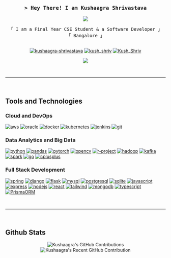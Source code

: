 <h3 align="center">
        <samp>> Hey There! I am
                <b><a target="_blank">Kushaagra Shrivastava</a></b>
        </samp>
</h3>

<p align="center">
  <a href="https://github.com/KushShriv"><img src="https://readme-typing-svg.herokuapp.com/?lines=Big%20Data;Full%20Stack;Cloud%20And%20Database;Always%20learning&center=true&width=380&height=45"></a>
</p>

<p align="center"> 
  <samp>
    「 I am a Final Year CSE Student & a Software Developer 」
    <br>  
    「 Bangalore 」
    <br>
    <br>
  </samp>
</p>

<p align="center">
  <a href="https://www.linkedin.com/in/kushaagra-shrivastava/" target="_blank"><img src="https://img.shields.io/badge/LinkedIn-0A66C2.svg?style=for-the-badge&logo=LinkedIn&logoColor=white" alt="kushaagra-shrivastava"/></a>
  <a href="https://www.instagram.com/kush_shriv/" target="_blank"><img src="https://img.shields.io/badge/X-000000.svg?style=for-the-badge&logo=X&logoColor=white" alt="kush_shriv" /></a>
  <a href="https://x.com/Kush_Shriv" target="_blank"><img src="https://img.shields.io/badge/Instagram-E4405F.svg?style=for-the-badge&logo=Instagram&logoColor=white" alt="Kush_Shriv" /></a>
</p>
<p align="center">
  <a href="https://kushshriv.github.io"><img src='https://img.shields.io/badge/Portfolio%20Website-GitHub%20Pages-222222?style=for-the-badge&logo=githubpages&logoColor=white&labelColor=222222'></a>
</p>
<br />
<hr />
<br />

## Tools and Technologies

### Cloud and DevOps

<a href="https://aws.amazon.com" target="_blank" rel="noreferrer"><img src="https://img.shields.io/badge/Amazon%20Web%20Services-232F3E.svg?style=for-the-badge&logo=Amazon-Web-Services&logoColor=white" alt="aws"/></a>
<a href="https://www.oracle.com/" target="_blank" rel="noreferrer"><img src="https://img.shields.io/badge/Oracle-F80000.svg?style=for-the-badge&logo=Oracle&logoColor=white" alt="oracle"/></a>
<a href="https://www.docker.com/" target="_blank" rel="noreferrer"><img src="https://img.shields.io/badge/Docker-2496ED.svg?style=for-the-badge&logo=Docker&logoColor=white" alt="docker"/></a>
<a href="https://kubernetes.io" target="_blank" rel="noreferrer"><img src="https://img.shields.io/badge/Kubernetes-326CE5.svg?style=for-the-badge&logo=Kubernetes&logoColor=white" alt="kubernetes"/></a>
<a href="https://www.jenkins.io" target="_blank" rel="noreferrer"><img src="https://img.shields.io/badge/Jenkins-D24939.svg?style=for-the-badge&logo=Jenkins&logoColor=white" alt="jenkins"/></a>
<a href="https://git-scm.com/" target="_blank" rel="noreferrer"><img src="https://img.shields.io/badge/Git-F05032.svg?style=for-the-badge&logo=Git&logoColor=white" alt="git"/></a>

### Data Analytics and Big Data

<a href="https://www.python.org" target="_blank" rel="noreferrer"><img src="https://img.shields.io/badge/Python-3776AB.svg?style=for-the-badge&logo=Python&logoColor=white" alt="python"/></a>
<a href="https://pandas.pydata.org/" target="_blank" rel="noreferrer"><img src="https://img.shields.io/badge/pandas-150458.svg?style=for-the-badge&logo=pandas&logoColor=white" alt="pandas"/></a>
<a href="https://pytorch.org/" target="_blank" rel="noreferrer"><img src="https://img.shields.io/badge/PyTorch-EE4C2C.svg?style=for-the-badge&logo=PyTorch&logoColor=white" alt="pytorch"/></a>
<a href="https://opencv.org/" target="_blank" rel="noreferrer"><img src="https://img.shields.io/badge/OpenCV-5C3EE8.svg?style=for-the-badge&logo=OpenCV&logoColor=white" alt="opencv"/></a>
<a href="https://www.r-project.org/" target="_blank" rel="noreferrer"><img src="https://img.shields.io/badge/R-276DC3.svg?style=for-the-badge&logo=R&logoColor=white" alt="r-project"/></a>
<a href="https://hadoop.apache.org/" target="_blank" rel="noreferrer"><img src="https://img.shields.io/badge/Apache%20Hadoop-66CCFF.svg?style=for-the-badge&logo=Apache-Hadoop&logoColor=black" alt="hadoop"/></a>
<a href="https://kafka.apache.org/" target="_blank" rel="noreferrer"><img src="https://img.shields.io/badge/Apache%20Kafka-231F20.svg?style=for-the-badge&logo=Apache-Kafka&logoColor=white" alt="kafka"/></a>
<a href="https://spark.apache.org/" target="_blank" rel="noreferrer"><img src="https://img.shields.io/badge/Apache%20Spark-E25A1C.svg?style=for-the-badge&logo=Apache-Spark&logoColor=white" alt="spark"/></a>
<a href="https://golang.org" target="_blank" rel="noreferrer"><img src="https://img.shields.io/badge/Go-00ADD8.svg?style=for-the-badge&logo=Go&logoColor=white" alt="go"/></a>
<a href="https://www.w3schools.com/cpp/" target="_blank" rel="noreferrer"><img src="https://img.shields.io/badge/C++-00599C.svg?style=for-the-badge&logo=C++&logoColor=white" alt="cplusplus"/></a>

### Full Stack Development

<a href="https://spring.io/" target="_blank" rel="noreferrer"><img src="https://img.shields.io/badge/Spring%20Boot-6DB33F.svg?style=for-the-badge&logo=Spring-Boot&logoColor=white" alt="spring"/></a>
<a href="https://www.djangoproject.com/" target="_blank" rel="noreferrer"><img src="https://img.shields.io/badge/Django-092E20.svg?style=for-the-badge&logo=Django&logoColor=white" alt="django"/></a>
<a href="https://flask.palletsprojects.com/" target="_blank" rel="noreferrer"><img src="https://img.shields.io/badge/Flask-000000.svg?style=for-the-badge&logo=Flask&logoColor=white" alt="flask"/></a>
<a href="https://www.mysql.com/" target="_blank" rel="noreferrer"><img src="https://img.shields.io/badge/MySQL-4479A1.svg?style=for-the-badge&logo=MySQL&logoColor=white" alt="mysql"/></a>
<a href="https://www.postgresql.org" target="_blank" rel="noreferrer"><img src="https://img.shields.io/badge/PostgreSQL-4169E1.svg?style=for-the-badge&logo=PostgreSQL&logoColor=white" alt="postgresql"/></a>
<a href="https://www.sqlite.org/" target="_blank" rel="noreferrer"><img src="https://img.shields.io/badge/SQLite-003B57.svg?style=for-the-badge&logo=SQLite&logoColor=white" alt="sqlite"/></a>
<a href="https://developer.mozilla.org/en-US/docs/Web/JavaScript" target="_blank" rel="noreferrer"><img src="https://img.shields.io/badge/JavaScript-F7DF1E.svg?style=for-the-badge&logo=JavaScript&logoColor=black" alt="javascript"/></a> 
<a href="https://expressjs.com" target="_blank" rel="noreferrer"><img src="https://img.shields.io/badge/Express-000000.svg?style=for-the-badge&logo=Express&logoColor=white" alt="express"/></a>
<a href="https://nodejs.org" target="_blank" rel="noreferrer"><img src="https://img.shields.io/badge/Node.js-5FA04E.svg?style=for-the-badge&logo=nodedotjs&logoColor=white" alt="nodejs"/></a>
<a href="https://reactjs.org/" target="_blank" rel="noreferrer"><img src="https://img.shields.io/badge/React-61DAFB.svg?style=for-the-badge&logo=React&logoColor=black" alt="react"/></a>
<a href="https://tailwindcss.com/" target="_blank" rel="noreferrer"><img src="https://img.shields.io/badge/Tailwind%20CSS-06B6D4.svg?style=for-the-badge&logo=Tailwind-CSS&logoColor=white" alt="tailwind"/></a>
<a href="https://www.mongodb.com/" target="_blank" rel="noreferrer"><img src="https://img.shields.io/badge/MongoDB-47A248.svg?style=for-the-badge&logo=MongoDB&logoColor=white" alt="mongodb"/></a>
<a href="https://www.typescriptlang.org/" target="_blank" rel="noreferrer"><img src="https://img.shields.io/badge/TypeScript-3178C6.svg?style=for-the-badge&logo=TypeScript&logoColor=white" alt="typescript"/></a>
<a href="https://www.prisma.io/" target="_blank" rel="noreferrer"><img src="https://img.shields.io/badge/Prisma-2D3748.svg?style=for-the-badge&logo=Prisma&logoColor=white" alt="PrismaORM"/></a>

<br/>
<hr/>
<br/>

## Github Stats

<p align="center">
  <img src="https://github-readme-streak-stats.herokuapp.com?user=KushShriv&theme=tokyonight&starting_year=2021&hide_longest_streak=true&hide_current_streak=true&card_width=200&card_height=200&hide_border=true" alt="Kushaagra's GitHub Contributions"/>
  <img src="http://github-profile-summary-cards.vercel.app/api/cards/profile-details?username=KushShriv&theme=tokyonight" alt="Kushaagra's Recent GitHub Contribution"/>
</p>
